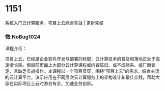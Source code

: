 # 1151
 系统入门云计算服务，项目上云综合实战 | 更新完结
### 微:NoBug1024 


课程介绍：

项目上云，已经是企业软件开发与部署的标配，云计算技术的普及和落地正处于高速增长期。但目前市面上大部分云计算课程或内容陈旧、或不成体系、或厂商锁定，且缺乏实战操作。本课程以一个项目贯穿，围绕“项目上云”的需求，结合主流的云计算平台，演示应用在不同层次云计算服务上的架构设计和最佳实践，帮助大家在实际项目上云时游刃有余，加速业务创新。
